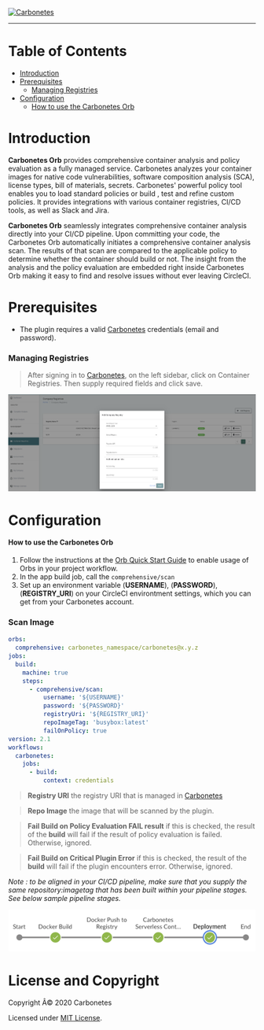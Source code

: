 
  

[![Carbonetes](https://carbodev.s3-us-west-2.amazonaws.com/partners/1/branding_signin.png)](https://carbonetes.com)

  

***

  

# Table of Contents

-  [Introduction](#introduction)
-  [Prerequisites](#prerequisites)
	-  [Managing Registries](#managing-registries)
-  [Configuration](#configuration)
	-  [How to use the Carbonetes Orb](#orb-usage)
  

# Introduction

**Carbonetes Orb** provides comprehensive container analysis and policy evaluation as a fully managed service. Carbonetes analyzes your container images for native code vulnerabilities, software composition analysis (SCA), license types, bill of materials, secrets. Carbonetes' powerful policy tool enables you to load standard policies or build , test and refine custom policies. It provides integrations with various container registries, CI/CD tools, as well as Slack and Jira.

**Carbonetes Orb** seamlessly integrates comprehensive container analysis directly into your CI/CD pipeline. Upon committing your code, the Carbonetes Orb automatically initiates a comprehensive container analysis scan. The results of that scan are compared to the applicable policy to determine whether the container should build or not. The insight from the analysis and the policy evaluation are embedded right inside Carbonetes Orb making it easy to find and resolve issues without ever leaving CircleCI.
  

# Prerequisites
 - The plugin requires a valid [Carbonetes](https://carbonetes.com) credentials (email and password).
### Managing Registries
 > After signing in to [Carbonetes](https://carbonetes.com), on the left sidebar, click on Container Registries. Then supply required fields and click save.

![Container Registry](resources/container-registry.png)


# Configuration

#### How to use the Carbonetes Orb
1. Follow the instructions at the [Orb Quick Start Guide](https://circleci.com/developer/orbs/orb/carbonetes_namespace/tcarbonetes#quick-start) to enable usage of Orbs in your project workflow.
2. In the app build job, call the `comprehensive/scan`
3. Set up an environment variable (**USERNAME**), (**PASSWORD**), (**REGISTRY_URI**) on your CircleCI environtment settings, which you can get from your Carbonetes account.

### Scan Image

```yaml
orbs:
  comprehensive: carbonetes_namespace/carbonetes@x.y.z
jobs:
  build:
    machine: true
    steps:
      - comprehensive/scan:
          username: '${USERNAME}'
          password: '${PASSWORD}'
          registryUri: '${REGISTRY_URI}'
          repoImageTag: 'busybox:latest'
          failOnPolicy: true
version: 2.1
workflows:
  carbonetes:
    jobs:
      - build:
          context: credentials
```

  > **Registry URI** the registry URI that is managed in [Carbonetes](https://carbonetes.com)
	
  > **Repo Image** the image that will be scanned by the plugin.
	
  > **Fail Build on Policy Evaluation FAIL result** if this is checked, the result of the **build** will fail if the result of policy evaluation is failed. Otherwise, ignored.
	
  > **Fail Build on Critical Plugin Error** if this is checked, the result of the **build** will fail if the plugin encounters error. Otherwise, ignored.

*Note : to be aligned in your CI/CD pipeline, make sure that you supply the same repository:imagetag that has been built within your pipeline stages. See below sample pipeline stages.* 

![Pipeline Stages](resources/sample-pipeline-stages.png)
	
# License and Copyright

Copyright Â© 2020 Carbonetes

Licensed under [MIT License](LICENSE).